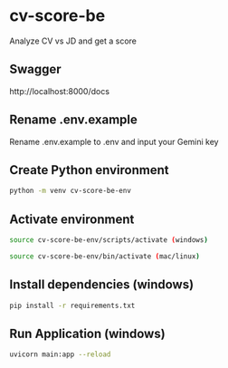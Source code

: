 # cv-score-be
Analyze CV vs JD and get a score

## Swagger
http://localhost:8000/docs

## Rename .env.example
Rename .env.example to .env and input your Gemini key

## Create Python environment
```sh
python -m venv cv-score-be-env
```
## Activate environment
```sh
source cv-score-be-env/scripts/activate (windows)
```
```sh
source cv-score-be-env/bin/activate (mac/linux)
```

## Install dependencies (windows)
```sh
pip install -r requirements.txt
```

## Run Application (windows)
```sh
uvicorn main:app --reload
```
